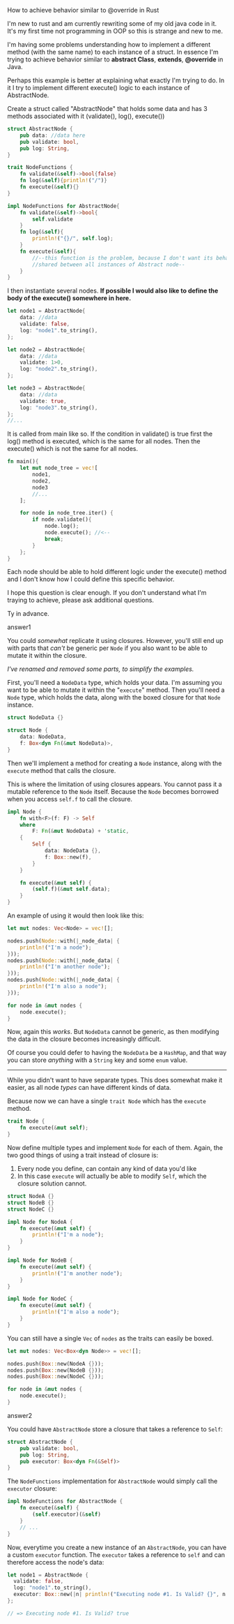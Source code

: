 How to achieve behavior similar to @override in Rust

I'm new to rust and am currently rewriting some of my old java code in it. It's my first time not programming in OOP so this is strange and new to me.

I'm having some problems understanding how to implement a different method (with the same name) to each instance of a struct. In essence I'm trying to achieve behavior similar to **abstract Class**, **extends**, **@override** in Java.

Perhaps this example is better at explaining what exactly I'm trying to do. In it I try to implement different execute() logic to each instance of AbstractNode.

Create a struct called "AbstractNode" that holds some data and has 3 methods associated with it (validate(), log(), execute())

```rust
struct AbstractNode {
    pub data: //data here
    pub validate: bool,
    pub log: String,
} 

trait NodeFunctions {
    fn validate(&self)->bool{false}
    fn log(&self){println!("/")}
    fn execute(&self){}
}

impl NodeFunctions for AbstractNode{
    fn validate(&self)->bool{
        self.validate
    }
    fn log(&self){
        println!("{}/", self.log);
    }
    fn execute(&self){
        //--this function is the problem, because I don't want its behavior to be 
        //shared between all instances of Abstract node--
    }
}
```

I then instantiate several nodes. **If possible I would also like to define the body of the execute() somewhere in here.**

```rust
let node1 = AbstractNode{
    data: //data
    validate: false,
    log: "node1".to_string(),
};

let node2 = AbstractNode{
    data: //data
    validate: 1>0,
    log: "node2".to_string(),
};

let node3 = AbstractNode{
    data: //data
    validate: true,
    log: "node3".to_string(),
};
//...
```

It is called from main like so. If the condition in validate() is true first the log() method is executed, which is the same for all nodes. Then the execute() which is not the same for all nodes.

```rust
fn main(){
    let mut node_tree = vec![
        node1,
        node2,
        node3
        //...
    ];

    for node in node_tree.iter() {
        if node.validate(){
            node.log();
            node.execute(); //<--
            break;
        }
    };
}
```

Each node should be able to hold different logic under the execute() method and I don't know how I could define this specific behavior.

I hope this question is clear enough. If you don't understand what I'm traying to achieve, please ask additional questions.

Ty in advance.

answer1

You could *somewhat* replicate it using closures. However, you'll still end up with parts that *can't* be generic per `Node` if you also want to be able to mutate it within the closure.

*I've renamed and removed some parts, to simplify the examples.*

First, you'll need a `NodeData` type, which holds your data. I'm assuming you want to be able to mutate it within the "`execute`" method. Then you'll need a `Node` type, which holds the data, along with the boxed closure for that `Node` instance.

```rust
struct NodeData {}

struct Node {
    data: NodeData,
    f: Box<dyn Fn(&mut NodeData)>,
}
```

Then we'll implement a method for creating a `Node` instance, along with the `execute` method that calls the closure.

This is where the limitation of using closures appears. You cannot pass it a mutable reference to the `Node` itself. Because the `Node` becomes borrowed when you access `self.f` to call the closure.

```rust
impl Node {
    fn with<F>(f: F) -> Self
    where
        F: Fn(&mut NodeData) + 'static,
    {
        Self {
            data: NodeData {},
            f: Box::new(f),
        }
    }

    fn execute(&mut self) {
        (self.f)(&mut self.data);
    }
}
```

An example of using it would then look like this:

```rust
let mut nodes: Vec<Node> = vec![];

nodes.push(Node::with(|_node_data| {
    println!("I'm a node");
}));
nodes.push(Node::with(|_node_data| {
    println!("I'm another node");
}));
nodes.push(Node::with(|_node_data| {
    println!("I'm also a node");
}));

for node in &mut nodes {
    node.execute();
}
```

Now, again this *works*. But `NodeData` cannot be generic, as then modifying the data in the closure becomes increasingly difficult.

Of course you could defer to having the `NodeData` be a `HashMap`, and that way you can store *anything* with a `String` key and some `enum` value.

------

While you didn't want to have separate types. This does somewhat make it easier, as all node *types* can have different kinds of data.

Because now we can have a single `trait Node` which has the `execute` method.

```rust
trait Node {
    fn execute(&mut self);
}
```

Now define multiple types and implement `Node` for each of them. Again, the two good things of using a trait instead of closure is:

1. Every node you define, can contain any kind of data you'd like
2. In this case `execute` will actually be able to modify `Self`, which the closure solution cannot.

```rust
struct NodeA {}
struct NodeB {}
struct NodeC {}

impl Node for NodeA {
    fn execute(&mut self) {
        println!("I'm a node");
    }
}

impl Node for NodeB {
    fn execute(&mut self) {
        println!("I'm another node");
    }
}

impl Node for NodeC {
    fn execute(&mut self) {
        println!("I'm also a node");
    }
}
```

You can still have a single `Vec` of `nodes` as the traits can easily be boxed.

```rust
let mut nodes: Vec<Box<dyn Node>> = vec![];

nodes.push(Box::new(NodeA {}));
nodes.push(Box::new(NodeB {}));
nodes.push(Box::new(NodeC {}));

for node in &mut nodes {
    node.execute();
}
```

answer2

You could have `AbstractNode` store a closure that takes a reference to `Self`:

```rust
struct AbstractNode {
    pub validate: bool,
    pub log: String,
    pub executor: Box<dyn Fn(&Self)>
}
```

The `NodeFunctions` implementation for `AbstractNode` would simply call the `executor` closure:

```rust
impl NodeFunctions for AbstractNode {
    fn execute(&self) {
        (self.executor)(&self)
    }
    // ...
}
```

Now, everytime you create a new instance of an `AbstractNode`, you can have a custom `executor` function. The `executor` takes a reference to `self` and can therefore access the node's data:

```rust
let node1 = AbstractNode {
  validate: false,
  log: "node1".to_string(),
  executor: Box::new(|n| println!("Executing node #1. Is Valid? {}", n.validate))
};

// => Executing node #1. Is Valid? true
```

